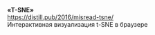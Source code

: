 **«T-SNE»** <br />
https://distill.pub/2016/misread-tsne/  <br /> 
Интерактивная визуализация t-SNE в браузере<br />


